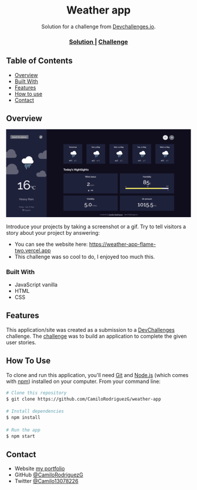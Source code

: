 <!-- Please update value in the {}  -->

<h1 align="center">Weather app</h1>

<div align="center">
   Solution for a challenge from  <a href="http://devchallenges.io" target="_blank">Devchallenges.io</a>.
</div>

<div align="center">
  <h3>
    <a href="https://weather-app-flame-two.vercel.app">
      Solution
    </a>
    <span> | </span>
    <a href="https://devchallenges.io/challenges/mM1UIenRhK808W8qmLWv">
      Challenge
    </a>
  </h3>
</div>

<!-- TABLE OF CONTENTS -->

## Table of Contents

- [Overview](#overview)
- [Built With](#built-with)
- [Features](#features)
- [How to use](#how-to-use)
- [Contact](#contact)

<!-- OVERVIEW -->

## Overview

![screenshot](https://github.com/CamiloRodriguezG/weather-app/blob/main/screenshoot.png)

Introduce your projects by taking a screenshot or a gif. Try to tell visitors a story about your project by answering:

- You can see the website here: https://weather-app-flame-two.vercel.app
- This challenge was so cool to do, I enjoyed too much this.

### Built With

<!-- This section should list any major frameworks that you built your project using. Here are a few examples.-->

- JavaScript vanilla
- HTML
- CSS

## Features

<!-- List the features of your application or follow the template. Don't share the figma file here :) -->

This application/site was created as a submission to a [DevChallenges](https://devchallenges.io/challenges) challenge. The [challenge](https://devchallenges.io/challenges/mM1UIenRhK808W8qmLWv) was to build an application to complete the given user stories.

## How To Use

<!-- Example: -->

To clone and run this application, you'll need [Git](https://git-scm.com) and [Node.js](https://nodejs.org/en/download/) (which comes with [npm](http://npmjs.com)) installed on your computer. From your command line:

```bash
# Clone this repository
$ git clone https://github.com/CamiloRodriguezG/weather-app

# Install dependencies
$ npm install

# Run the app
$ npm start
```

## Contact

- Website [my portfolio](https://portfolio-mu-snowy.vercel.app)
- GitHub [@CamiloRodriguezG](https://github.com/CamiloRodriguezG)
- Twitter [@Camilo13078226](https://twitter.com/Camilo13078226)

